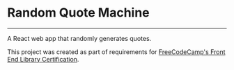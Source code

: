 # Random Quote Machine
---

A React web app that randomly generates quotes.

This project was created as part of requirements for [FreeCodeCamp's Front End Library Certification](https://www.freecodecamp.org/learn/front-end-libraries/front-end-libraries-projects/build-a-random-quote-machine).

